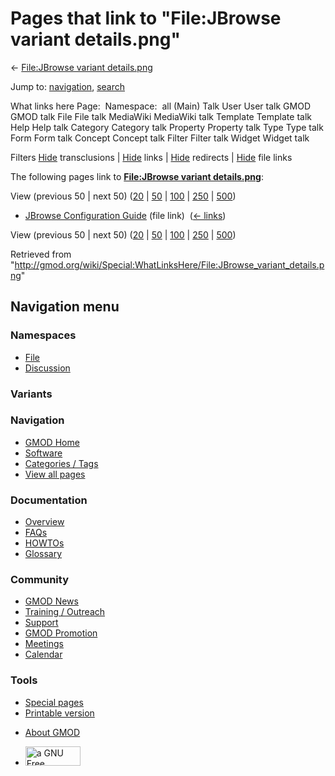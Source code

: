 <div id="mw-page-base" class="noprint">

</div>

<div id="mw-head-base" class="noprint">

</div>

<div id="content" class="mw-body" role="main">

<span id="top"></span>

<div id="mw-js-message" style="display:none;">

</div>



# <span dir="auto">Pages that link to "File:JBrowse variant details.png"</span>

<div id="bodyContent">

<div id="contentSub">

← [File:JBrowse variant
details.png](/wiki/File:JBrowse_variant_details.png "File:JBrowse variant details.png")

</div>

<div id="jump-to-nav" class="mw-jump">

Jump to: [navigation](#mw-navigation), [search](#p-search)

</div>

<div id="mw-content-text">

What links here Page:  Namespace:  all (Main) Talk User User talk GMOD
GMOD talk File File talk MediaWiki MediaWiki talk Template Template talk
Help Help talk Category Category talk Property Property talk Type Type
talk Form Form talk Concept Concept talk Filter Filter talk Widget
Widget talk

Filters
[Hide](/mediawiki/index.php?title=Special:WhatLinksHere/File:JBrowse_variant_details.png&hidetrans=1 "Special:WhatLinksHere/File:JBrowse variant details.png")
transclusions \|
[Hide](/mediawiki/index.php?title=Special:WhatLinksHere/File:JBrowse_variant_details.png&hidelinks=1 "Special:WhatLinksHere/File:JBrowse variant details.png")
links \|
[Hide](/mediawiki/index.php?title=Special:WhatLinksHere/File:JBrowse_variant_details.png&hideredirs=1 "Special:WhatLinksHere/File:JBrowse variant details.png")
redirects \|
[Hide](/mediawiki/index.php?title=Special:WhatLinksHere/File:JBrowse_variant_details.png&hideimages=1 "Special:WhatLinksHere/File:JBrowse variant details.png")
file links

The following pages link to **[File:JBrowse variant
details.png](/wiki/File:JBrowse_variant_details.png "File:JBrowse variant details.png")**:

View (previous 50 \| next 50)
([20](/mediawiki/index.php?title=Special:WhatLinksHere/File:JBrowse_variant_details.png&limit=20 "Special:WhatLinksHere/File:JBrowse variant details.png")
\|
[50](/mediawiki/index.php?title=Special:WhatLinksHere/File:JBrowse_variant_details.png&limit=50 "Special:WhatLinksHere/File:JBrowse variant details.png")
\|
[100](/mediawiki/index.php?title=Special:WhatLinksHere/File:JBrowse_variant_details.png&limit=100 "Special:WhatLinksHere/File:JBrowse variant details.png")
\|
[250](/mediawiki/index.php?title=Special:WhatLinksHere/File:JBrowse_variant_details.png&limit=250 "Special:WhatLinksHere/File:JBrowse variant details.png")
\|
[500](/mediawiki/index.php?title=Special:WhatLinksHere/File:JBrowse_variant_details.png&limit=500 "Special:WhatLinksHere/File:JBrowse variant details.png"))

- [JBrowse Configuration
  Guide](/wiki/JBrowse_Configuration_Guide "JBrowse Configuration Guide")
  (file link) ‎ <span class="mw-whatlinkshere-tools">([←
  links](/mediawiki/index.php?title=Special:WhatLinksHere&target=JBrowse+Configuration+Guide "Special:WhatLinksHere"))</span>

View (previous 50 \| next 50)
([20](/mediawiki/index.php?title=Special:WhatLinksHere/File:JBrowse_variant_details.png&limit=20 "Special:WhatLinksHere/File:JBrowse variant details.png")
\|
[50](/mediawiki/index.php?title=Special:WhatLinksHere/File:JBrowse_variant_details.png&limit=50 "Special:WhatLinksHere/File:JBrowse variant details.png")
\|
[100](/mediawiki/index.php?title=Special:WhatLinksHere/File:JBrowse_variant_details.png&limit=100 "Special:WhatLinksHere/File:JBrowse variant details.png")
\|
[250](/mediawiki/index.php?title=Special:WhatLinksHere/File:JBrowse_variant_details.png&limit=250 "Special:WhatLinksHere/File:JBrowse variant details.png")
\|
[500](/mediawiki/index.php?title=Special:WhatLinksHere/File:JBrowse_variant_details.png&limit=500 "Special:WhatLinksHere/File:JBrowse variant details.png"))

</div>

<div class="printfooter">

Retrieved from
"<http://gmod.org/wiki/Special:WhatLinksHere/File:JBrowse_variant_details.png>"

</div>

<div id="catlinks" class="catlinks catlinks-allhidden">

</div>

<div class="visualClear">

</div>

</div>

</div>

<div id="mw-navigation">

## Navigation menu

<div id="mw-head">



<div id="left-navigation">

<div id="p-namespaces" class="vectorTabs" role="navigation"
aria-labelledby="p-namespaces-label">

### Namespaces

- <span id="ca-nstab-image"><a href="/wiki/File:JBrowse_variant_details.png" accesskey="c"
  title="View the file page [c]">File</a></span>
- <span id="ca-talk"><a
  href="/mediawiki/index.php?title=File_talk:JBrowse_variant_details.png&amp;action=edit&amp;redlink=1"
  accesskey="t"
  title="Discussion about the content page [t]">Discussion</a></span>

</div>

<div id="p-variants" class="vectorMenu emptyPortlet" role="navigation"
aria-labelledby="p-variants-label">

### 

### Variants[](#)

<div class="menu">

</div>

</div>

</div>

<div id="right-navigation">





</div>



</div>

</div>

</div>

<div id="mw-panel">

<div id="p-logo" role="banner">

<a href="/wiki/Main_Page"
style="background-image: url(http://gmod.org/images/GMOD-cogs.png);"
title="Visit the main page"></a>

</div>

<div id="p-Navigation" class="portal" role="navigation"
aria-labelledby="p-Navigation-label">

### Navigation

<div class="body">

- <span id="n-GMOD-Home">[GMOD Home](/wiki/Main_Page)</span>
- <span id="n-Software">[Software](/wiki/GMOD_Components)</span>
- <span id="n-Categories-.2F-Tags">[Categories /
  Tags](/wiki/Categories)</span>
- <span id="n-View-all-pages">[View all
  pages](/wiki/Special:AllPages)</span>

</div>

</div>

<div id="p-Documentation" class="portal" role="navigation"
aria-labelledby="p-Documentation-label">

### Documentation

<div class="body">

- <span id="n-Overview">[Overview](/wiki/Overview)</span>
- <span id="n-FAQs">[FAQs](/wiki/Category:FAQ)</span>
- <span id="n-HOWTOs">[HOWTOs](/wiki/Category:HOWTO)</span>
- <span id="n-Glossary">[Glossary](/wiki/Glossary)</span>

</div>

</div>

<div id="p-Community" class="portal" role="navigation"
aria-labelledby="p-Community-label">

### Community

<div class="body">

- <span id="n-GMOD-News">[GMOD News](/wiki/GMOD_News)</span>
- <span id="n-Training-.2F-Outreach">[Training /
  Outreach](/wiki/Training_and_Outreach)</span>
- <span id="n-Support">[Support](/wiki/Support)</span>
- <span id="n-GMOD-Promotion">[GMOD
  Promotion](/wiki/GMOD_Promotion)</span>
- <span id="n-Meetings">[Meetings](/wiki/Meetings)</span>
- <span id="n-Calendar">[Calendar](/wiki/Calendar)</span>

</div>

</div>

<div id="p-tb" class="portal" role="navigation"
aria-labelledby="p-tb-label">

### Tools

<div class="body">

- <span id="t-specialpages"><a href="/wiki/Special:SpecialPages" accesskey="q"
  title="A list of all special pages [q]">Special pages</a></span>
- <span id="t-print"><a
  href="/mediawiki/index.php?title=Special:WhatLinksHere/File:JBrowse_variant_details.png&amp;printable=yes"
  rel="alternate" accesskey="p"
  title="Printable version of this page [p]">Printable version</a></span>

</div>

</div>

</div>

</div>

<div id="footer" role="contentinfo">

- <span id="footer-places-about">[About
  GMOD](/wiki/GMOD:About "GMOD:About")</span>

<!-- -->

- <span id="footer-copyrightico">[<img src="http://www.gnu.org/graphics/gfdl-logo-small.png" width="88"
  height="31" alt="a GNU Free Documentation License" />](http://www.gnu.org/licenses/fdl-1.3.html)</span>




</div>
